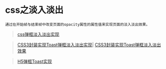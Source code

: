 <!--
 * @Description: CSS特效实现
 * @Date: 2019-06-28 09:43:11
 * @LastEditors: phoebus
 * @LastEditTime: 2019-06-28 11:59:01
 -->
# css之淡入淡出

	通过在开始帧与结束帧中改变页面的opacity属性的属性值来实现页面的淡入淡出效果。

> [css弹框淡入淡出实现](https://github.com/BrucePhoebus/developer-note/tree/master/知识笔记/大前端/基础/HTML+CSS/CSS/特效/css弹框淡入淡出.html)

> [CSS3封装实现Toast弹框淡入淡出实现](https://github.com/BrucePhoebus/developer-note/tree/master/知识笔记/大前端/基础/HTML+CSS/CSS/特效/css3封装toast弹出层.html)| [CSS3封装实现Toast弹框淡入淡出效果](知识笔记/大前端/基础/HTML+CSS/CSS/特效/css3封装toast弹出层.html)

> [H5弹框Toast实现](https://github.com/BrucePhoebus/developer-note/tree/master/知识笔记/大前端/基础/HTML+CSS/CSS/特效/H5弹框Toast.html)
